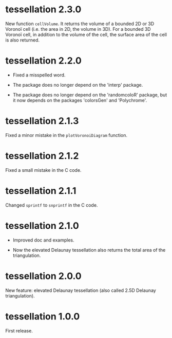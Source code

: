 # tessellation 2.3.0

New function `cellVolume`. It returns the volume of a bounded 2D or 3D Voronoï
cell (i.e. the area in 2D, the volume in 3D). 
For a bounded 3D Voronoï cell, in addition to the volume of the cell, the 
surface area of the cell is also returned.


# tessellation 2.2.0

- Fixed a misspelled word.

- The package does no longer depend on the 'interp' package.

- The package does no longer depend on the 'randomcoloR' package, but it now 
depends on the packages 'colorsGen' and 'Polychrome'.


# tessellation 2.1.3

Fixed a minor mistake in the `plotVoronoiDiagram` function.


# tessellation 2.1.2

Fixed a small mistake in the C code.


# tessellation 2.1.1

Changed `sprintf` to `snprintf` in the C code.


# tessellation 2.1.0

* Improved doc and examples.

* Now the elevated Delaunay tessellation also returns the total area of the 
triangulation.


# tessellation 2.0.0

New feature: elevated Delaunay tessellation (also called 2.5D Delaunay 
triangulation).


# tessellation 1.0.0

First release.

